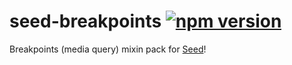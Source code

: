 # seed-breakpoints [![npm version](https://badge.fury.io/js/seed-breakpoints.svg)](https://badge.fury.io/js/seed-breakpoints)
Breakpoints (media query) mixin pack for [Seed](https://github.com/helpscout/seed)!
